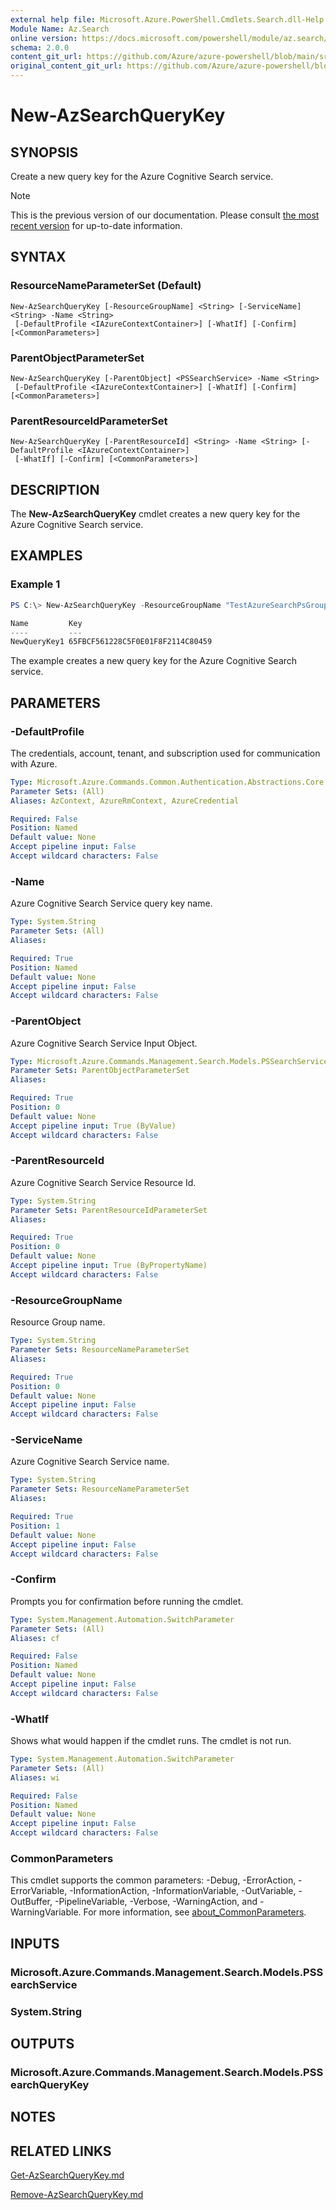 ```yaml
---
external help file: Microsoft.Azure.PowerShell.Cmdlets.Search.dll-Help.xml
Module Name: Az.Search
online version: https://docs.microsoft.com/powershell/module/az.search/new-azsearchquerykey
schema: 2.0.0
content_git_url: https://github.com/Azure/azure-powershell/blob/main/src/Search/Search/help/New-AzSearchQueryKey.md
original_content_git_url: https://github.com/Azure/azure-powershell/blob/main/src/Search/Search/help/New-AzSearchQueryKey.md
---
```


# New-AzSearchQueryKey

## SYNOPSIS
Create a new query key for the Azure Cognitive Search service.

> [!NOTE]
>This is the previous version of our documentation. Please consult [the most recent version](/powershell/module/az.search/new-azsearchquerykey) for up-to-date information.

## SYNTAX

### ResourceNameParameterSet (Default)
```
New-AzSearchQueryKey [-ResourceGroupName] <String> [-ServiceName] <String> -Name <String>
 [-DefaultProfile <IAzureContextContainer>] [-WhatIf] [-Confirm] [<CommonParameters>]
```

### ParentObjectParameterSet
```
New-AzSearchQueryKey [-ParentObject] <PSSearchService> -Name <String>
 [-DefaultProfile <IAzureContextContainer>] [-WhatIf] [-Confirm] [<CommonParameters>]
```

### ParentResourceIdParameterSet
```
New-AzSearchQueryKey [-ParentResourceId] <String> -Name <String> [-DefaultProfile <IAzureContextContainer>]
 [-WhatIf] [-Confirm] [<CommonParameters>]
```

## DESCRIPTION
The **New-AzSearchQueryKey** cmdlet creates a new query key for the Azure Cognitive Search service.

## EXAMPLES

### Example 1
```powershell
PS C:\> New-AzSearchQueryKey -ResourceGroupName "TestAzureSearchPsGroup" -ServiceName "pstestazuresearch01" -Name "NewQueryKey1" -Force

Name         Key                             
----         ---                             
NewQueryKey1 65FBCF561228C5F0E01F8F2114C80459
```

The example creates a new query key for the Azure Cognitive Search service.

## PARAMETERS

### -DefaultProfile
The credentials, account, tenant, and subscription used for communication with Azure.

```yaml
Type: Microsoft.Azure.Commands.Common.Authentication.Abstractions.Core.IAzureContextContainer
Parameter Sets: (All)
Aliases: AzContext, AzureRmContext, AzureCredential

Required: False
Position: Named
Default value: None
Accept pipeline input: False
Accept wildcard characters: False
```

### -Name
Azure Cognitive Search Service query key name.

```yaml
Type: System.String
Parameter Sets: (All)
Aliases:

Required: True
Position: Named
Default value: None
Accept pipeline input: False
Accept wildcard characters: False
```

### -ParentObject
Azure Cognitive Search Service Input Object.

```yaml
Type: Microsoft.Azure.Commands.Management.Search.Models.PSSearchService
Parameter Sets: ParentObjectParameterSet
Aliases:

Required: True
Position: 0
Default value: None
Accept pipeline input: True (ByValue)
Accept wildcard characters: False
```

### -ParentResourceId
Azure Cognitive Search Service Resource Id.

```yaml
Type: System.String
Parameter Sets: ParentResourceIdParameterSet
Aliases:

Required: True
Position: 0
Default value: None
Accept pipeline input: True (ByPropertyName)
Accept wildcard characters: False
```

### -ResourceGroupName
Resource Group name.

```yaml
Type: System.String
Parameter Sets: ResourceNameParameterSet
Aliases:

Required: True
Position: 0
Default value: None
Accept pipeline input: False
Accept wildcard characters: False
```

### -ServiceName
Azure Cognitive Search Service name.

```yaml
Type: System.String
Parameter Sets: ResourceNameParameterSet
Aliases:

Required: True
Position: 1
Default value: None
Accept pipeline input: False
Accept wildcard characters: False
```

### -Confirm
Prompts you for confirmation before running the cmdlet.

```yaml
Type: System.Management.Automation.SwitchParameter
Parameter Sets: (All)
Aliases: cf

Required: False
Position: Named
Default value: None
Accept pipeline input: False
Accept wildcard characters: False
```

### -WhatIf
Shows what would happen if the cmdlet runs. The cmdlet is not run.

```yaml
Type: System.Management.Automation.SwitchParameter
Parameter Sets: (All)
Aliases: wi

Required: False
Position: Named
Default value: None
Accept pipeline input: False
Accept wildcard characters: False
```

### CommonParameters
This cmdlet supports the common parameters: -Debug, -ErrorAction, -ErrorVariable, -InformationAction, -InformationVariable, -OutVariable, -OutBuffer, -PipelineVariable, -Verbose, -WarningAction, and -WarningVariable. For more information, see [about_CommonParameters](http://go.microsoft.com/fwlink/?LinkID=113216).

## INPUTS

### Microsoft.Azure.Commands.Management.Search.Models.PSSearchService

### System.String

## OUTPUTS

### Microsoft.Azure.Commands.Management.Search.Models.PSSearchQueryKey

## NOTES

## RELATED LINKS

[Get-AzSearchQueryKey.md](./Get-AzSearchQueryKey.md)

[Remove-AzSearchQueryKey.md](./Remove-AzSearchQueryKey.md)
